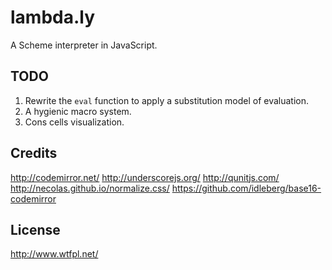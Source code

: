 lambda.ly
=========
A Scheme interpreter in JavaScript.

## TODO
1. Rewrite the `eval` function to apply a substitution model of evaluation.
2. A hygienic macro system.
3. Cons cells visualization.

## Credits
http://codemirror.net/
http://underscorejs.org/
http://qunitjs.com/
http://necolas.github.io/normalize.css/
https://github.com/idleberg/base16-codemirror

## License
http://www.wtfpl.net/
